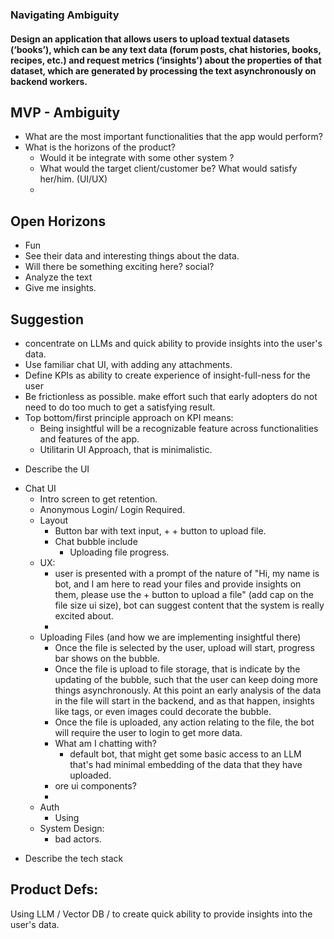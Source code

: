 ### Navigating Ambiguity
#### Design an application that allows users to upload textual datasets (‘books’), which can be any text data (forum posts, chat histories, books, recipes, etc.) and request metrics (‘insights') about the properties of that dataset, which are generated by processing the text asynchronously on backend workers.

## MVP - Ambiguity
- What are the most important functionalities that the app would perform?
- What is the horizons of the product?
  - Would it be integrate with some other system ?
  - What would the target client/customer be? What would satisfy her/him. (UI/UX)
  - 

## Open Horizons
- Fun
- See their data and interesting things about the data.
- Will there be something exciting here? social? 
- Analyze the text
- Give me insights.

## Suggestion
- concentrate on LLMs and quick ability to provide insights into the user's data.
- Use familiar chat UI, with adding any attachments.
- Define KPIs as ability to create experience of insight-full-ness for the user
- Be frictionless as possible. make effort such that early adopters do not need to do too much to get a satisfying result.
- Top bottom/first principle approach on KPI means:
  - Being insightful will be a recognizable feature across functionalities and features of the app. 
  - Utilitarin UI Approach, that is minimalistic.


* Describe the UI
- Chat UI
  - Intro screen to get retention.
  - Anonymous Login/ Login Required.
  - Layout
    - Button bar with text input, + + button to upload file.
    - Chat bubble include
      - Uploading file progress.
  - UX:
    - user is presented with a prompt of the nature of "Hi, my name is bot, and I am here to read your files and provide insights on them, please use the + button to upload a file" (add cap on the file size ui size), bot can suggest content that the system is really excited about.
    - 
  - Uploading Files (and how we are implementing insightful there)
    - Once the file is selected by the user, upload will start, progress bar shows on the bubble.
    - Once the file is upload to file storage, that is indicate by the updating of the bubble, such that the user can keep doing more things asynchronously. At this point an early analysis of the data in the file will start in the backend, and as that happen, insights like tags, or even images could decorate the bubble.
    - Once the file is uploaded, any action relating to the file, the bot will require the user to login to get more data.
    - What am I chatting with?
      - default bot, that might get some basic access to an LLM that's had minimal embedding of the data that they have uploaded. 
    - ore ui components?
    - 
  - Auth
    - Using 
  - System Design:
    - bad actors.


* Describe the tech stack

## Product Defs:
Using LLM / Vector DB / to create quick ability to provide insights into the user's data.
